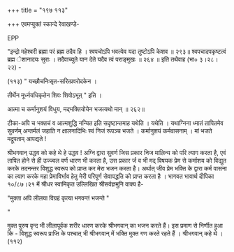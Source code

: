+++
title = "१९७ ११३"

+++
एवमप्युक्तं स्कान्दे रेवाखण्डे- 

EPP 

"इन्द्रो महेश्वरी ब्रह्मा परं ब्रह्म तदैव हि । श्वपचोऽपि भवत्येव यदा तुष्टोऽपि केशव ॥ २९३॥ श्वपचादपकृष्टत्वं ब्रह्म ेशानादयः सुराः । तदैवाच्युते यान देते यदैव त्वं पराङ्मुखः ॥ २६४ ॥ इति तथैवाह (भा० ३।२८।२२) - 

(११३) " यच्छौचनिःसृत-सरित्प्रवरोदकेन । 

तीर्थेन मूर्ध्नयधिकृतेन शिवः शिवोऽभूत् " इति । 

आत्मा च कर्मानुशयं विधुय, मद्भक्तियोयेन भजत्यथो मान् ॥ २६२॥ 

टीका-अपि च भक्तचं व आत्मशुद्धि नन्यित इति सदृष्टान्तमाह यथेति । यथेति । यथाग्निना ध्मातं तापितमेव सुवर्णम् अन्तर्मलं जहाति न क्षालनादिभिः स्वं निजं रूपञ्च भजते । कर्मानुशयं कर्मवासनाम् । मां भजते मद्रूपताम् आपद्यते ! 

श्रीभगवान् उद्धव को कहे थे हे उद्धव ! अग्नि द्वारा सुवर्ण जिस प्रकार निज मालिन्य को परि त्याग करता है, एवं तापित होने से ही उज्ज्वल वर्ण धारण भी करता है, उस प्रकार र्ज व भी मद् विषयक प्रेम से कर्माशय को विद्युत करके तदनन्तर विशुद्ध स्वरूप को प्राप्त कर मेरा भजन करता है। अर्थात् जीव प्रेम भक्ति के द्वारा कर्म वासना का त्याग करके महा प्रेमाविर्भाव हेतु मेरी परिपूर्ण सेवापद्धति को प्राप्त करता है । भागवत भावार्थ दीपिका १०/८७।२१ में श्रीधर स्वामिकृत उल्लिखित श्रीसर्वज्ञमुनि वाक्य है- 

"मुक्ता अपि लीलया विग्रहं कृत्या भगवन्तं भजन्ते " 

" 

मुक्त पुरुष वृन्द भी लीलापूर्वक शरीर धारण करके श्रीभगवान् का भजन करते हैं। इस प्रमाण से निर्णीत हुआ कि - विशुद्ध स्वरूप प्राप्ति के पश्चात् भी श्रीभगवान् में भक्ति मुक्त गण करते रहते हैं । श्रीभगवान् कहे थे । (११२) 
